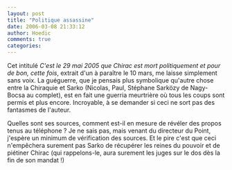 ```yaml
---
layout: post
title: "Politique assassine"
date: 2006-03-08 21:33:12
author: Hoedic
comments: true
categories: 
---
```



Cet  intitulé *C'est le 29 mai 2005 que Chirac est mort politiquement et pour de bon, cette fois*, extrait d'un  à paraître le 10 mars, me laisse simplement sans voix. La guéguerre, que je pensais plus symbolique qu'autre chose entre la Chiraquie et Sarko (Nicolas, Paul, Stéphane Sarközy de Nagy-Bocsa au complet), est en fait une guerria meurtrière où tous les coups sont permis et plus encore. Incroyable, à se demander si ceci ne sort pas des fantasmes de l'auteur.

Quelles sont ses sources, comment est-il en mesure de révéler des propos tenus au téléphone ? Je ne sais pas, mais venant du directeur du Point, j'espère un minimum de vérification des sources. Et le pire c'est que ceci n'empêchera surement pas Sarko de récupérer les reines du pouvoir et de piétiner Chirac (qui rappelons-le, aura surement les juges sur le dos dès la fin de son mandat !)